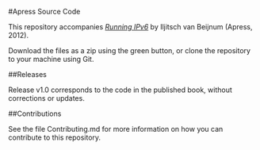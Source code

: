 #Apress Source Code

This repository accompanies [*Running IPv6*](http://www.apress.com/9781430243205) by Iljitsch van Beijnum (Apress, 2012).

[comment]: #cover

Download the files as a zip using the green button, or clone the repository to your machine using Git.

##Releases

Release v1.0 corresponds to the code in the published book, without corrections or updates.

##Contributions

See the file Contributing.md for more information on how you can contribute to this repository.
